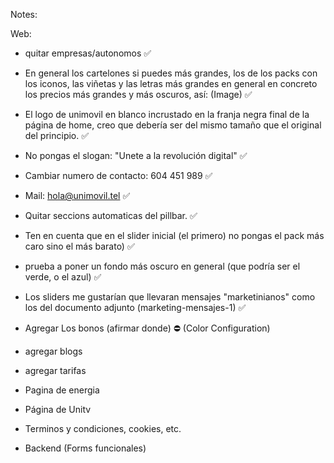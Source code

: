 Notes:

Web:
- quitar empresas/autonomos ✅
- En general los cartelones si puedes más grandes, los de los packs con los iconos, las viñetas y las letras más grandes en general en concreto los precios más grandes y más oscuros, así: (Image) ✅
- El logo de unimovil en blanco incrustado en la franja negra final de la página de home, creo que debería ser del mismo tamaño que el original del principio. ✅ 
- No pongas el slogan: "Unete a la revolución digital" ✅
- Cambiar numero de contacto: 604 451 989 ✅
- Mail: hola@unimovil.tel ✅
- Quitar seccions automaticas del pillbar. ✅
- Ten en cuenta que en el slider inicial (el primero) no pongas el pack más caro sino el más barato) ✅
- prueba a poner un fondo más oscuro en general (que podría ser el verde, o el azul) ✅

- Los sliders me gustarían que llevaran mensajes "marketinianos" como los del documento adjunto (marketing-mensajes-1) ✅

- Agregar Los bonos (afirmar donde) ⛔ (Color Configuration)

- agregar blogs

- agregar tarifas

- Pagina de energia

- Página de Unitv 

- Terminos y condiciones, cookies, etc.

- Backend (Forms funcionales)

